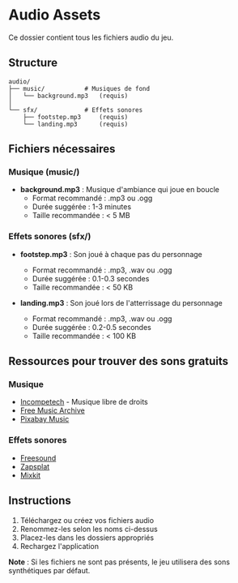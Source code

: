 # Audio Assets

Ce dossier contient tous les fichiers audio du jeu.

## Structure

```
audio/
├── music/           # Musiques de fond
│   └── background.mp3   (requis)
│
└── sfx/             # Effets sonores
    ├── footstep.mp3     (requis)
    └── landing.mp3      (requis)
```

## Fichiers nécessaires

### Musique (music/)
- **background.mp3** : Musique d'ambiance qui joue en boucle
  - Format recommandé : .mp3 ou .ogg
  - Durée suggérée : 1-3 minutes
  - Taille recommandée : < 5 MB

### Effets sonores (sfx/)
- **footstep.mp3** : Son joué à chaque pas du personnage
  - Format recommandé : .mp3, .wav ou .ogg
  - Durée suggérée : 0.1-0.3 secondes
  - Taille recommandée : < 50 KB

- **landing.mp3** : Son joué lors de l'atterrissage du personnage
  - Format recommandé : .mp3, .wav ou .ogg
  - Durée suggérée : 0.2-0.5 secondes
  - Taille recommandée : < 100 KB

## Ressources pour trouver des sons gratuits

### Musique
- [Incompetech](https://incompetech.com) - Musique libre de droits
- [Free Music Archive](https://freemusicarchive.org)
- [Pixabay Music](https://pixabay.com/music/)

### Effets sonores
- [Freesound](https://freesound.org)
- [Zapsplat](https://www.zapsplat.com)
- [Mixkit](https://mixkit.co/free-sound-effects/)

## Instructions

1. Téléchargez ou créez vos fichiers audio
2. Renommez-les selon les noms ci-dessus
3. Placez-les dans les dossiers appropriés
4. Rechargez l'application

**Note** : Si les fichiers ne sont pas présents, le jeu utilisera des sons synthétiques par défaut.
